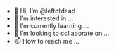 - 👋 Hi, I’m @leftofdead
- 👀 I’m interested in ...
- 🌱 I’m currently learning ...
- 💞️ I’m looking to collaborate on ...
- 📫 How to reach me ...

<!---
leftofdead/leftofdead is a ✨ special ✨ repository because its `README.md` (this file) appears on your GitHub profile.
You can click the Preview link to take a look at your changes.
--->

